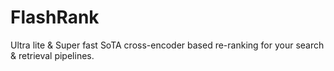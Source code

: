 # FlashRank
Ultra lite &amp; Super fast SoTA cross-encoder based re-ranking for your search &amp; retrieval pipelines.
